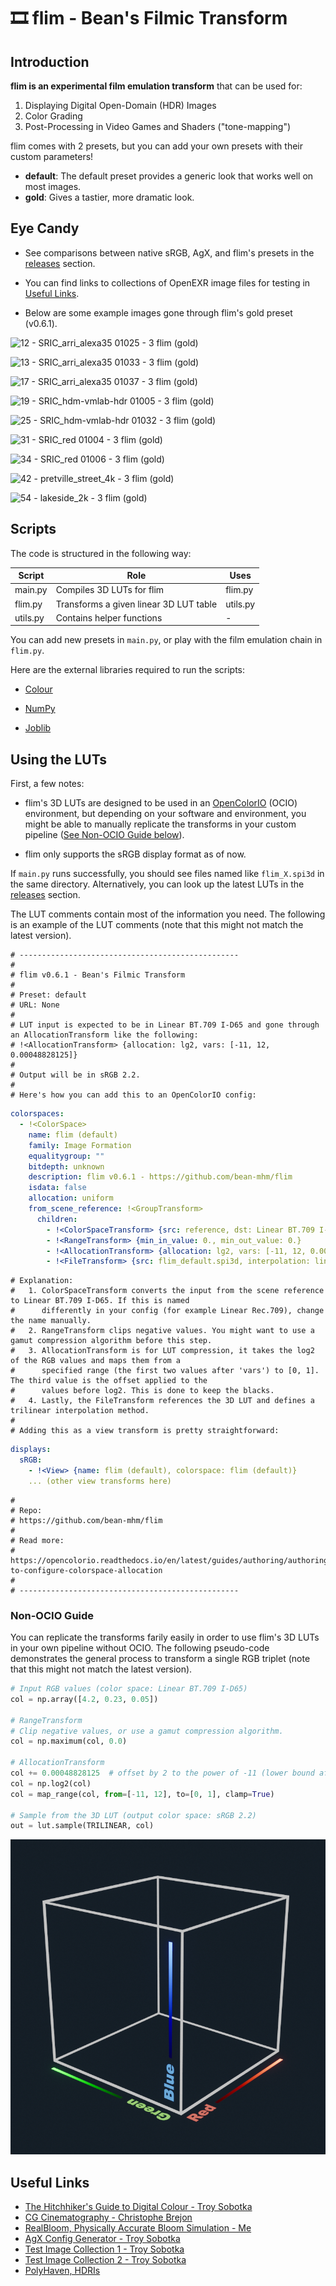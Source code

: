 # 🎞️ flim - Bean's Filmic Transform

## Introduction

**flim is an experimental film emulation transform** that can be used for:

1. Displaying Digital Open-Domain (HDR) Images
2. Color Grading
3. Post-Processing in Video Games and Shaders ("tone-mapping")

flim comes with 2 presets, but you can add your own presets with their custom parameters!
  - **default**: The default preset provides a generic look that works well on most images.
  - **gold**: Gives a tastier, more dramatic look.

## Eye Candy

- See comparisons between native sRGB, AgX, and flim's presets in the [releases](https://github.com/bean-mhm/flim/releases) section.

- You can find links to collections of OpenEXR image files for testing in [Useful Links](#useful-links).

- Below are some example images gone through flim's gold preset (v0.6.1).

![12 - SRIC_arri_alexa35 01025 - 3 flim (gold)](https://github.com/bean-mhm/flim/assets/98428255/37ed3fb6-aaac-413f-835c-55ef3c65bdcc)

![13 - SRIC_arri_alexa35 01033 - 3 flim (gold)](https://github.com/bean-mhm/flim/assets/98428255/30cf9cf9-e26d-463a-be9e-451290673795)

![17 - SRIC_arri_alexa35 01037 - 3 flim (gold)](https://github.com/bean-mhm/flim/assets/98428255/6a468503-3081-42ca-98de-6cfb3651f540)

![19 - SRIC_hdm-vmlab-hdr 01005 - 3 flim (gold)](https://github.com/bean-mhm/flim/assets/98428255/d5605dfc-60f6-42d6-b4d1-81a6455082aa)

![25 - SRIC_hdm-vmlab-hdr 01032 - 3 flim (gold)](https://github.com/bean-mhm/flim/assets/98428255/89592952-3cfa-4008-baa3-71766092fd0f)

![31 - SRIC_red 01004 - 3 flim (gold)](https://github.com/bean-mhm/flim/assets/98428255/942286f9-c399-4393-86f7-b7fd9b02876b)

![34 - SRIC_red 01006 - 3 flim (gold)](https://github.com/bean-mhm/flim/assets/98428255/45efbbc2-f842-404c-b23c-5630de831c69)

![42 - pretville_street_4k - 3 flim (gold)](https://github.com/bean-mhm/flim/assets/98428255/991877ce-a9b8-47b9-a296-3eecf1275f3b)

![54 - lakeside_2k - 3 flim (gold)](https://github.com/bean-mhm/flim/assets/98428255/d0e6302c-b0d6-41b6-9b41-1fb755b4997a)



## Scripts

The code is structured in the following way:

| Script | Role | Uses |
|---|---|---|
| main.py | Compiles 3D LUTs for flim | flim.py  |
| flim.py | Transforms a given linear 3D LUT table | utils.py |
| utils.py | Contains helper functions | - |

You can add new presets in `main.py`, or play with the film emulation chain in `flim.py`.

Here are the external libraries required to run the scripts:

 - [Colour](https://www.colour-science.org/)
 
 - [NumPy](https://numpy.org/)
 
 - [Joblib](https://joblib.readthedocs.io/en/latest)

## Using the LUTs

First, a few notes:

 - flim's 3D LUTs are designed to be used in an [OpenColorIO](https://opencolorio.org/) (OCIO) environment, but depending on your software and environment, you might be able to manually replicate the transforms in your custom pipeline ([See Non-OCIO Guide below](#non-ocio-guide)).
 
 - flim only supports the sRGB display format as of now.

If `main.py` runs successfully, you should see files named like `flim_X.spi3d` in the same directory. Alternatively, you can look up the latest LUTs in the [releases](https://github.com/bean-mhm/flim/releases) section.

The LUT comments contain most of the information you need. The following is an example of the LUT comments (note that this might not match the latest version).

```
# -------------------------------------------------
# 
# flim v0.6.1 - Bean's Filmic Transform
# 
# Preset: default
# URL: None
# 
# LUT input is expected to be in Linear BT.709 I-D65 and gone through an AllocationTransform like the following:
# !<AllocationTransform> {allocation: lg2, vars: [-11, 12, 0.00048828125]}
# 
# Output will be in sRGB 2.2.
# 
# Here's how you can add this to an OpenColorIO config:
```
```yaml
colorspaces:
  - !<ColorSpace>
    name: flim (default)
    family: Image Formation
    equalitygroup: ""
    bitdepth: unknown
    description: flim v0.6.1 - https://github.com/bean-mhm/flim
    isdata: false
    allocation: uniform
    from_scene_reference: !<GroupTransform>
      children:
        - !<ColorSpaceTransform> {src: reference, dst: Linear BT.709 I-D65}
        - !<RangeTransform> {min_in_value: 0., min_out_value: 0.}
        - !<AllocationTransform> {allocation: lg2, vars: [-11, 12, 0.00048828125]}
        - !<FileTransform> {src: flim_default.spi3d, interpolation: linear}
```
```
# Explanation:
#   1. ColorSpaceTransform converts the input from the scene reference to Linear BT.709 I-D65. If this is named
#      differently in your config (for example Linear Rec.709), change the name manually.
#   2. RangeTransform clips negative values. You might want to use a gamut compression algorithm before this step.
#   3. AllocationTransform is for LUT compression, it takes the log2 of the RGB values and maps them from a
#      specified range (the first two values after 'vars') to [0, 1]. The third value is the offset applied to the
#      values before log2. This is done to keep the blacks.
#   4. Lastly, the FileTransform references the 3D LUT and defines a trilinear interpolation method.
# 
# Adding this as a view transform is pretty straightforward:
```
```yaml
displays:
  sRGB:
    - !<View> {name: flim (default), colorspace: flim (default)}
    ... (other view transforms here)
```
```
# 
# Repo:
# https://github.com/bean-mhm/flim
# 
# Read more:
# https://opencolorio.readthedocs.io/en/latest/guides/authoring/authoring.html#how-to-configure-colorspace-allocation
# 
# -------------------------------------------------
```

### Non-OCIO Guide

You can replicate the transforms farily easily in order to use flim's 3D LUTs in your own pipeline without OCIO. The following pseudo-code demonstrates the general process to transform a single RGB triplet (note that this might not match the latest version).

```py
# Input RGB values (color space: Linear BT.709 I-D65)
col = np.array([4.2, 0.23, 0.05])

# RangeTransform
# Clip negative values, or use a gamut compression algorithm.
col = np.maximum(col, 0.0)

# AllocationTransform
col += 0.00048828125  # offset by 2 to the power of -11 (lower bound after log2)
col = np.log2(col)
col = map_range(col, from=[-11, 12], to=[0, 1], clamp=True)

# Sample from the 3D LUT (output color space: sRGB 2.2)
out = lut.sample(TRILINEAR, col)
```

![3D LUT Visualization](images/3d_lut_vis.png)

## Useful Links

- [The Hitchhiker's Guide to Digital Colour - Troy Sobotka](https://hg2dc.com/)
- [CG Cinematography - Christophe Brejon](https://chrisbrejon.com/cg-cinematography/)
- [RealBloom, Physically Accurate Bloom Simulation - Me](https://github.com/bean-mhm/realbloom)
- [AgX Config Generator - Troy Sobotka](https://github.com/sobotka/SB2383-Configuration-Generation)
- [Test Image Collection 1 - Troy Sobotka](https://github.com/sobotka/Testing_Imagery)
- [Test Image Collection 2 - Troy Sobotka](https://github.com/sobotka/images)
- [PolyHaven, HDRIs](https://polyhaven.com/hdris)
